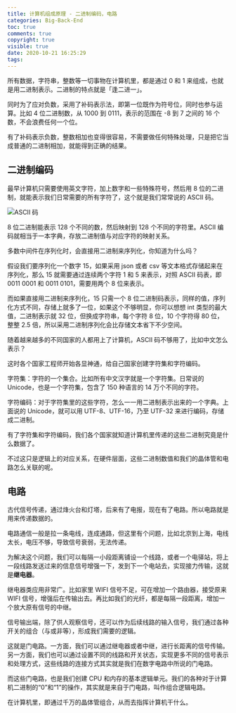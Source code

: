 ```yaml
---
title: 计算机组成原理 - 二进制编码，电路
categories: Big-Back-End
toc: true
comments: true
copyright: true
visible: true
date: 2020-10-21 16:25:29
tags:
---
```


所有数据，字符串，整数等一切事物在计算机里，都是通过 0 和 1 来组成，也就是用二进制表示。二进制的特点就是「逢二进一」。

同时为了应对负数，采用了补码表示法，即第一位既作为符号位，同时也参与运算。比如 4 位二进制数，从 1000 到 0111，表示的范围在 -8 到 7 之间的 16 个数，不会浪费任何一个位。

有了补码表示负数，整数相加也变得很容易，不需要做任何特殊处理，只是把它当成普通的二进制相加，就能得到正确的结果。

<!--more-->

## 二进制编码

最早计算机只需要使用英文字符，加上数字和一些特殊符号，然后用 8 位的二进制，就能表示我们日常需要的所有字符了，这个就是我们常常说的 ASCII 码。

![ASCII 码](https://static001.geekbang.org/resource/image/be/05/bee81480de3f6e7181cb7bb5f55cc805.png)

8 位二进制能表示 128 个不同的数，然后映射到 128 个不同的字符里。ASCII 编码就相当于一本字典，存放二进制值与对应字符的映射关系。

多数中间件在序列化时，会直接用二进制来序列化，你知道为什么吗？

假设我们要序列化一个数字 15，如果采用 json 或者 csv 等文本格式存储起来在序列化，那么 15 就需要通过连续两个字符 1 和 5 来表示，对照 ASCII 码表，即 0011 0001 和 0011 0101，需要用两个 8 位来表示。

而如果直接用二进制来序列化，15 只需一个 8 位二进制码表示，同样的值，序列化方式不同，存储上就多了一位，如果这个不够明显，你可以想想 int 类型的最大值，二进制表示就 32 位，但换成字符串，每个字符 8 位，10 个字符得 80 位，整整 2.5 倍，所以采用二进制序列化会比存储文本省下不少空间。


随着越来越多的不同国家的人都用上了计算机，ASCII 码不够用了，比如中文怎么表示？

这时各个国家工程师开始各显神通，给自己国家创建字符集和字符编码。

字符集：字符的一个集合。比如所有中文汉字就是一个字符集。日常说的 Unicode，也是一个字符集，包含了 150 种语言的 14 万个不同的字符。

字符编码：对于字符集里的这些字符，怎么一一用二进制表示出来的一个字典。上面说的 Unicode，就可以用 UTF-8、UTF-16，乃至 UTF-32 来进行编码，存储成二进制。

有了字符集和字符编码，我们各个国家就知道计算机里传递的这些二进制究竟是什么数据了。

不过这只是逻辑上的对应关系，在硬件层面，这些二进制数值和我们的晶体管和电路怎么关联的呢。


## 电路

古代信号传递，通过烽火台和灯塔，后来有了电报，现在有了电路。所以电路就是用来传递数据的。

电路通信一般是拉一条电线，连成通路，但这里有个问题，比如北京到上海，电线太长，电压不够，导致信号衰弱，无法传递。

为解决这个问题，我们可以每隔一小段距离铺设一个线路，或者一个电驿站，将上一段线路发送过来的信息信号增强一下，发到下一个电站去，实现接力传输，这就是**继电器**。

继电器类应用非常广。比如家里 WIFI 信号不足，可在增加一个路由器，接受原来 WIFI 信号，增强后在传输出去。再比如我们的光纤，都是每隔一段距离，增加一个放大原有信号的中继。

信号输出端，除了供人观察信号，还可以作为后续线路的输入信号，我们通过各种开关的组合（与或非等），形成我们需要的逻辑。

这就是门电路。一方面，我们可以通过继电器或者中继，进行长距离的信号传输。另一方面，我们也可以通过设置不同的线路和开关状态，实现更多不同的信号表示和处理方式，这些线路的连接方式其实就是我们在数字电路中所说的门电路。

而这些门电路，也是我们创建 CPU 和内存的基本逻辑单元。我们的各种对于计算机二进制的“0”和“1”的操作，其实就是来自于门电路，叫作组合逻辑电路。

在计算机里，即通过千万的晶体管组合，从而去指挥计算机干什么。
 





